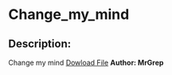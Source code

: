 
# Change_my_mind
## Description:
Change my mind
[Dowload File](https://drive.google.com/file/d/1KNqvQgkAwASizOwXiTkan4KXmoRIEj7W/view?usp=sharing)
**Author: MrGrep**

